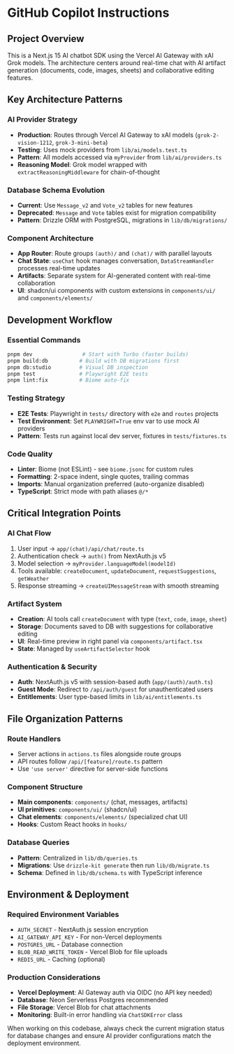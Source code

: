 # GitHub Copilot Instructions

## Project Overview

This is a Next.js 15 AI chatbot SDK using the Vercel AI Gateway with xAI Grok models. The architecture centers around real-time chat with AI artifact generation (documents, code, images, sheets) and collaborative editing features.

## Key Architecture Patterns

### AI Provider Strategy

- **Production**: Routes through Vercel AI Gateway to xAI models (`grok-2-vision-1212`, `grok-3-mini-beta`)
- **Testing**: Uses mock providers from `lib/ai/models.test.ts`
- **Pattern**: All models accessed via `myProvider` from `lib/ai/providers.ts`
- **Reasoning Model**: Grok model wrapped with `extractReasoningMiddleware` for chain-of-thought

### Database Schema Evolution

- **Current**: Use `Message_v2` and `Vote_v2` tables for new features
- **Deprecated**: `Message` and `Vote` tables exist for migration compatibility
- **Pattern**: Drizzle ORM with PostgreSQL, migrations in `lib/db/migrations/`

### Component Architecture

- **App Router**: Route groups `(auth)/` and `(chat)/` with parallel layouts
- **Chat State**: `useChat` hook manages conversation, `DataStreamHandler` processes real-time updates
- **Artifacts**: Separate system for AI-generated content with real-time collaboration
- **UI**: shadcn/ui components with custom extensions in `components/ui/` and `components/elements/`

## Development Workflow

### Essential Commands

```bash
pnpm dev                # Start with Turbo (faster builds)
pnpm build:db          # Build with DB migrations first
pnpm db:studio         # Visual DB inspection
pnpm test              # Playwright E2E tests
pnpm lint:fix          # Biome auto-fix
```

### Testing Strategy

- **E2E Tests**: Playwright in `tests/` directory with `e2e` and `routes` projects
- **Test Environment**: Set `PLAYWRIGHT=True` env var to use mock AI providers
- **Pattern**: Tests run against local dev server, fixtures in `tests/fixtures.ts`

### Code Quality

- **Linter**: Biome (not ESLint) - see `biome.jsonc` for custom rules
- **Formatting**: 2-space indent, single quotes, trailing commas
- **Imports**: Manual organization preferred (auto-organize disabled)
- **TypeScript**: Strict mode with path aliases `@/*`

## Critical Integration Points

### AI Chat Flow

1. User input → `app/(chat)/api/chat/route.ts`
2. Authentication check → `auth()` from NextAuth.js v5
3. Model selection → `myProvider.languageModel(modelId)`
4. Tools available: `createDocument`, `updateDocument`, `requestSuggestions`, `getWeather`
5. Response streaming → `createUIMessageStream` with smooth streaming

### Artifact System

- **Creation**: AI tools call `createDocument` with type (`text`, `code`, `image`, `sheet`)
- **Storage**: Documents saved to DB with suggestions for collaborative editing
- **UI**: Real-time preview in right panel via `components/artifact.tsx`
- **State**: Managed by `useArtifactSelector` hook

### Authentication & Security

- **Auth**: NextAuth.js v5 with session-based auth (`app/(auth)/auth.ts`)
- **Guest Mode**: Redirect to `/api/auth/guest` for unauthenticated users
- **Entitlements**: User type-based limits in `lib/ai/entitlements.ts`

## File Organization Patterns

### Route Handlers

- Server actions in `actions.ts` files alongside route groups
- API routes follow `/api/[feature]/route.ts` pattern
- Use `'use server'` directive for server-side functions

### Component Structure

- **Main components**: `components/` (chat, messages, artifacts)
- **UI primitives**: `components/ui/` (shadcn/ui)
- **Chat elements**: `components/elements/` (specialized chat UI)
- **Hooks**: Custom React hooks in `hooks/`

### Database Queries

- **Pattern**: Centralized in `lib/db/queries.ts`
- **Migrations**: Use `drizzle-kit generate` then run `lib/db/migrate.ts`
- **Schema**: Defined in `lib/db/schema.ts` with TypeScript inference

## Environment & Deployment

### Required Environment Variables

- `AUTH_SECRET` - NextAuth.js session encryption
- `AI_GATEWAY_API_KEY` - For non-Vercel deployments
- `POSTGRES_URL` - Database connection
- `BLOB_READ_WRITE_TOKEN` - Vercel Blob for file uploads
- `REDIS_URL` - Caching (optional)

### Production Considerations

- **Vercel Deployment**: AI Gateway auth via OIDC (no API key needed)
- **Database**: Neon Serverless Postgres recommended
- **File Storage**: Vercel Blob for chat attachments
- **Monitoring**: Built-in error handling via `ChatSDKError` class

When working on this codebase, always check the current migration status for database changes and ensure AI provider configurations match the deployment environment.
